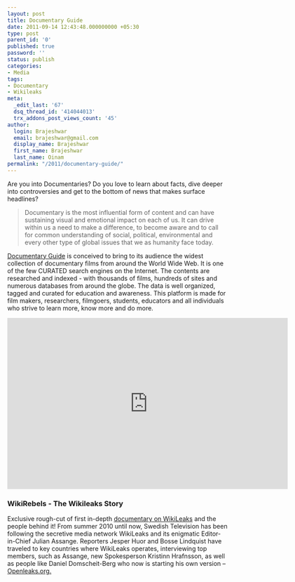 ```yaml
---
layout: post
title: Documentary Guide
date: 2011-09-14 12:43:48.000000000 +05:30
type: post
parent_id: '0'
published: true
password: ''
status: publish
categories:
- Media
tags:
- Documentary
- Wikileaks
meta:
  _edit_last: '67'
  dsq_thread_id: '414044013'
  trx_addons_post_views_count: '45'
author:
  login: Brajeshwar
  email: brajeshwar@gmail.com
  display_name: Brajeshwar
  first_name: Brajeshwar
  last_name: Oinam
permalink: "/2011/documentary-guide/"
---
```

<p>Are you into Documentaries? Do you love to learn about facts, dive deeper into controversies and get to the bottom of news that makes surface headlines?</p>
<blockquote><p>Documentary is the most influential form of content and can have sustaining visual and emotional impact on each of us. It can drive within us a need to make a difference, to become aware and to call for common understanding of social, political, environmental and every other type of global issues that we as humanity face today.</p></blockquote>
<p><a href="http://documentaryguide.com/">Documentary Guide</a> is conceived to bring to its audience the widest collection of documentary films from around the World Wide Web. It is one of the few CURATED search engines on the Internet. The contents are researched and indexed - with thousands of films, hundreds of sites and numerous databases from around the globe. The data is well organized, tagged and curated for education and awareness. This platform is made for film makers, researchers, filmgoers, students, educators and all individuals who strive to learn more, know more and do more.</p>

<p><iframe width="640" height="390" src="http://www.youtube.com/embed/z9xrO2Ch4Co" frameborder="0" allowfullscreen></iframe></p>
<h3>WikiRebels - The Wikileaks Story</h3>
<p>Exclusive rough-cut of first in-depth <a href="http://documentary.net/wikirebels-the-wikileaks-story/">documentary on WikiLeaks</a> and the people behind it! From summer 2010 until now, Swedish Television has been following the secretive media network WikiLeaks and its enigmatic Editor-in-Chief Julian Assange. Reporters Jesper Huor and Bosse Lindquist have traveled to key countries where WikiLeaks operates, interviewing top members, such as Assange, new Spokesperson Kristinn Hrafnsson, as well as people like Daniel Domscheit-Berg who now is starting his own version &#8211; <a href="http://openleaks.org/">Openleaks.org.</a></p>
